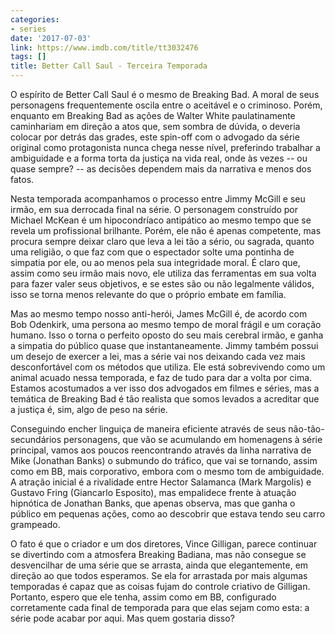 ```yaml
---
categories:
- series
date: '2017-07-03'
link: https://www.imdb.com/title/tt3032476
tags: []
title: Better Call Saul - Terceira Temporada
---
```


O espírito de Better Call Saul é o mesmo de Breaking Bad. A moral de seus personagens frequentemente oscila entre o aceitável e o criminoso. Porém, enquanto em Breaking Bad as ações de Walter White paulatinamente caminhariam em direção a atos que, sem sombra de dúvida, o deveria colocar por detrás das grades, este spin-off com o advogado da série original como protagonista nunca chega nesse nível, preferindo trabalhar a ambiguidade e a forma torta da justiça na vida real, onde às vezes -- ou quase sempre? -- as decisões dependem mais da narrativa e menos dos fatos.

Nesta temporada acompanhamos o processo entre Jimmy McGill e seu irmão, em sua derrocada final na série. O personagem construído por Michael McKean é um hipocondríaco antipático ao mesmo tempo que se revela um profissional brilhante. Porém, ele não é apenas competente, mas procura sempre deixar claro que leva a lei tão a sério, ou sagrada, quanto uma religião, o que faz com que o espectador solte uma pontinha de simpatia por ele, ou ao menos pela sua integridade moral. É claro que, assim como seu irmão mais novo, ele utiliza das ferramentas em sua volta para fazer valer seus objetivos, e se estes são ou não legalmente válidos, isso se torna menos relevante do que o próprio embate em família.

Mas ao mesmo tempo nosso anti-herói, James McGill é, de acordo com Bob Odenkirk, uma persona ao mesmo tempo de moral frágil e um coração humano. Isso o torna o perfeito oposto do seu mais cerebral irmão, e ganha a simpatia do público quase que instantaneamente. Jimmy também possui um desejo de exercer a lei, mas a série vai nos deixando cada vez mais desconfortável com os métodos que utiliza. Ele está sobrevivendo como um animal acuado nessa temporada, e faz de tudo para dar a volta por cima. Estamos acostumados a ver isso dos advogados em filmes e séries, mas a temática de Breaking Bad é tão realista que somos levados a acreditar que a justiça é, sim, algo de peso na série.

Conseguindo encher linguiça de maneira eficiente através de seus não-tão-secundários personagens, que vão se acumulando em homenagens à série principal, vamos aos poucos reencontrando através da linha narrativa de Mike (Jonathan Banks) o submundo do tráfico, que vai se tornando, assim como em BB, mais corporativo, embora com o mesmo tom de ambiguidade. A atração inicial é a rivalidade entre Hector Salamanca (Mark Margolis) e Gustavo Fring (Giancarlo Esposito), mas empalidece frente à atuação hipnótica de Jonathan Banks, que apenas observa, mas que ganha o público em pequenas ações, como ao descobrir que estava tendo seu carro grampeado.

O fato é que o criador e um dos diretores, Vince Gilligan, parece continuar se divertindo com a atmosfera Breaking Badiana, mas não consegue se desvencilhar de uma série que se arrasta, ainda que elegantemente, em direção ao que todos esperamos. Se ela for arrastada por mais algumas temporadas é capaz que as coisas fujam do controle criativo de Gilligan. Portanto, espero que ele tenha, assim como em BB, configurado corretamente cada final de temporada para que elas sejam como esta: a série pode acabar por aqui. Mas quem gostaria disso?